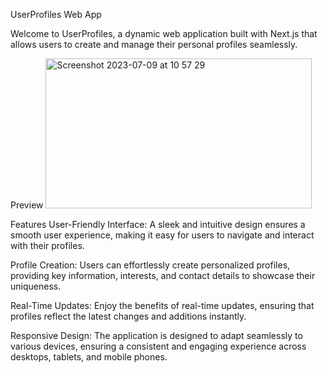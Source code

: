 UserProfiles Web App

Welcome to UserProfiles, a dynamic web application built with Next.js that allows users to create and manage their personal profiles seamlessly.

Preview
<img width="426" height="240" alt="Screenshot 2023-07-09 at 10 57 29" src="https://github.com/BruceWayneX/Movie-Website-v1.io/blob/main/Untitled%20%E2%80%91%20Made%20with%20FlexClip.gif">


Features
User-Friendly Interface: A sleek and intuitive design ensures a smooth user experience, making it easy for users to navigate and interact with their profiles.

Profile Creation: Users can effortlessly create personalized profiles, providing key information, interests, and contact details to showcase their uniqueness.

Real-Time Updates: Enjoy the benefits of real-time updates, ensuring that profiles reflect the latest changes and additions instantly.

Responsive Design: The application is designed to adapt seamlessly to various devices, ensuring a consistent and engaging experience across desktops, tablets, and mobile phones.
